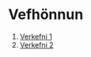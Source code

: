 # Vefhönnun
1. [Verkefni 1](https://EmilBjarki.github.io/Verkefni-1/index.html)
2. [Verkefni 2](https://EmilBjarki.github.io/Verkefni-2/index2.html)
